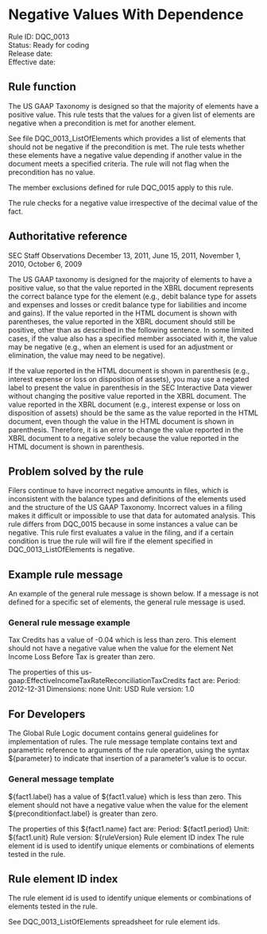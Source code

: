 # Negative Values With Dependence
Rule ID: DQC_0013  
Status: Ready for coding  
Release date:  
Effective date:

## Rule function
The US GAAP Taxonomy is designed so that the majority of elements have a positive value. This rule tests that the values for a given list of elements are negative when a precondition is met for another element.

See file DQC_0013_ListOfElements which provides a list of elements that should not be negative if the precondition is met. The rule tests whether these elements have a negative value depending if another value in the document meets a specified criteria. The rule will not flag when the precondition has no value.

The member exclusions defined for rule DQC_0015 apply to this rule.

The rule checks for a negative value irrespective of the decimal value of the fact.

## Authoritative reference
SEC Staff Observations December 13, 2011, June 15, 2011, November 1, 2010, October 6, 2009

The US GAAP taxonomy is designed for the majority of elements to have a positive value, so that the value reported in the XBRL document represents the correct balance type for the element (e.g., debit balance type for assets and expenses and losses or credit balance type for liabilities and income and gains). If the value reported in the HTML document is shown with parentheses, the value reported in the XBRL document should still be positive, other than as described in the following sentence. In some limited cases, if the value also has a specified member associated with it, the value may be negative (e.g., when an element is used for an adjustment or elimination, the value may need to be negative).

If the value reported in the HTML document is shown in parenthesis (e.g., interest expense or loss on disposition of assets), you may use a negated label to present the value in parenthesis in the SEC Interactive Data viewer without changing the positive value reported in the XBRL document. The value reported in the XBRL document (e.g., interest expense or loss on disposition of assets) should be the same as the value reported in the HTML document, even though the value in the HTML document is shown in parenthesis. Therefore, it is an error to change the value reported in the XBRL document to a negative solely because the value reported in the HTML document is shown in parenthesis.

## Problem solved by the rule
Filers continue to have incorrect negative amounts in files, which is inconsistent with the balance types and definitions of the elements used and the structure of the US GAAP Taxonomy. Incorrect values in a filing makes it difficult or impossible to use that data for automated analysis.  This rule differs from DQC_0015 because in some instances a value can be negative. This rule first evaluates a value in the filing, and if a certain condition is true the rule will will fire if the element specified in DQC_0013_ListOfElements is negative.

## Example rule message
An example of the general rule message is shown below. If a message is not defined for a specific set of elements, the general rule message is used.

### General rule message example
Tax Credits has a value of -0.04 which is less than zero. This element should not have a negative value when the value for the element Net Income Loss Before Tax is greater than zero.

The properties of this us-gaap:EffectiveIncomeTaxRateReconciliationTaxCredits fact are:
Period: 2012-12-31
Dimensions: none
Unit: USD
Rule version: 1.0

## For Developers
The Global Rule Logic document contains general guidelines for implementation of rules.
The rule message template contains text and parametric reference to arguments of the rule operation, using the syntax ${parameter} to indicate that insertion of a parameter’s value is to occur.
### General message template

${fact1.label}  has a value of ${fact1.value} which is less than zero. This element should not have a negative value when the value for the element ${preconditionfact.label}  is greater than zero.

The properties of this ${fact1.name} fact are:
Period: ${fact1.period}
Unit: ${fact1.unit}
Rule version: ${ruleVersion}
Rule element ID index
The rule element id is used to identify unique elements or combinations of elements tested in the rule.

## Rule element ID index
The rule element id is used to identify unique elements or combinations of elements tested in the rule.  

See DQC_0013_ListOfElements spreadsheet for rule element ids.
